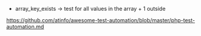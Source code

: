 * array_key_exists -> test for all values in the array + 1 outside

https://github.com/atinfo/awesome-test-automation/blob/master/php-test-automation.md
